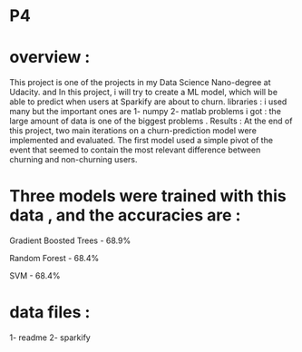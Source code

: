 # P4
# overview :
This project is one of the projects in my Data Science Nano-degree at Udacity. and In this project, i will try to create a ML model, which will be able to predict when users at Sparkify are about to churn. libraries : i used many but the important ones are 1- numpy 2- matlab problems i got : the large amount of data is one of the biggest problems . Results : At the end of this project, two main iterations on a churn-prediction model were implemented and evaluated. The first model used a simple pivot of the event that seemed to contain the most relevant difference between churning and non-churning users.

# Three models were trained with this data , and the accuracies are :

Gradient Boosted Trees - 68.9%

Random Forest - 68.4%

SVM - 68.4%

# data files : 
1- readme 2- sparkify
